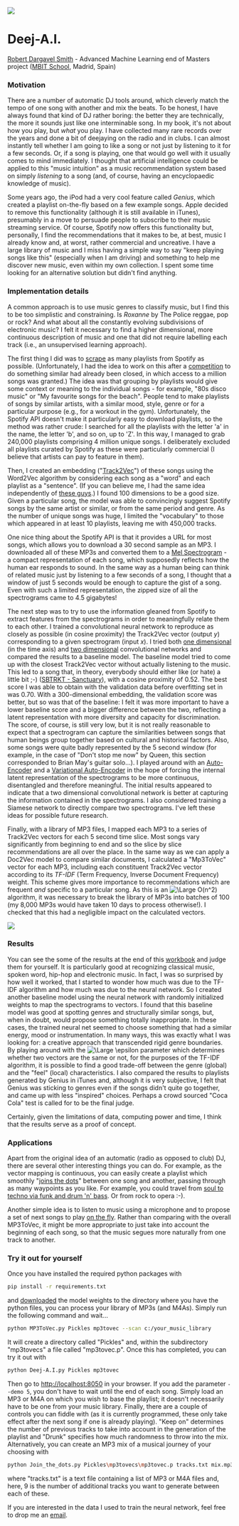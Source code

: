 ![](MBIT_logo.png)

# Deej-A.I.

[Robert Dargavel Smith](mailto:teticio@gmail.com) - Advanced Machine Learning end of Masters project ([MBIT School](http://mbitschool.academy), Madrid, Spain)

### Motivation

There are a number of automatic DJ tools around, which cleverly match the tempo of one song with another and mix the beats. To be honest, I have always found that kind of DJ rather boring: the better they are technically, the more it sounds just like one interminable song. In my book, it's not about how you play, but <i>what</i> you play. I have collected many rare records over the years and done a bit of deejaying on the radio and in clubs. I can almost instantly tell whether I am going to like a song or not just by listening to it for a few seconds. Or, if a song is playing, one that would go well with it usually comes to mind immediately. I thought that artificial intelligence could be applied to this "music intuition" as a music recommendation system based on simply *listening* to a song (and, of course, having an encyclopaedic knowledge of music).

Some years ago, the iPod had a very cool feature called *Genius*, which created a playlist on-the-fly based on a few example songs. Apple decided to remove this functionality (although it is still available in iTunes), presumably in a move to persuade people to subscribe to their music streaming service. Of course, Spotify now offers this functionality but, personally, I find the recommendations that it makes to be, at best, music I already know and, at worst, rather commercial and uncreative. I have a large library of music and I miss having a simple way to say "keep playing songs like this" (especially when I am driving) and something to help me discover new music, even within my own collection. I spent some time looking for an alternative solution but didn't find anything.

### Implementation details

A common approach is to use music genres to classify music, but I find this to be too simplistic and constraining. Is *Roxanne* by The Police reggae, pop or rock? And what about all the constantly evolving subdivisions of electronic music? I felt it necessary to find a higher dimensional, more continuous description of music and one that did not require labelling each track (i.e., an unsupervised learning approach).

The first thing I did was to [scrape](notebooks/Spewtify.ipynb) as many playlists from Spotify as possible. (Unfortunately, I had the idea to work on this after a [competition](https://labs.spotify.com/2018/05/30/introducing-the-million-playlist-dataset-and-recsys-challenge-2018/) to do something similar had already been closed, in which access to a million songs was granted.) The idea was that grouping by playlists would give some context or meaning to the individual songs - for example, "80s disco music" or "My favourite songs for the beach". People tend to make playlists of songs by similar artists, with a similar mood, style, genre or for a particular purpose (e.g., for a workout in the gym). Unfortunately, the Spotify API doesn't make it particularly easy to download playlists, so the method was rather crude: I searched for all the playlists with the letter 'a' in the name, the letter 'b', and so on, up to 'Z'. In this way, I managed to grab 240,000 playlists comprising 4 million unique songs. I deliberately excluded all playlists curated by Spotify as these were particularly commercial (I believe that artists can pay to feature in them).

Then, I created an embedding ("[Track2Vec](notebooks/Track2Vec.ipynb)") of these songs using the Word2Vec algorithm by considering each song as a "word" and each playlist as a "sentence". (If you can believe me, I had the same idea independently of [these guys](https://spandan-madan.github.io/Spotify/).) I found 100 dimensions to be a good size. Given a particular song, the model was able to convincingly suggest Spotify songs by the same artist or similar, or from the same period and genre. As the number of unique songs was huge, I limited the "vocabulary" to those which appeared in at least 10 playlists, leaving me with 450,000 tracks.

One nice thing about the Spotify API is that it provides a URL for most songs, which allows you to download a 30 second sample as an MP3. I downloaded all of these MP3s and converted them to a [Mel Spectrogram](notebooks/Get_spectrograms.ipynb) - a compact representation of each song, which supposedly reflects how the human ear responds to sound. In the same way as a human being can think of related music just by listening to a few seconds of a song, I thought that a window of just 5 seconds would be enough to capture the gist of a song. Even with such a limited representation, the zipped size of all the spectrograms came to 4.5 gigabytes!

The next step was to try to use the information gleaned from Spotify to extract features from the spectrograms in order to meaningfully relate them to each other. I trained a convolutional neural network to reproduce as closely as possible (in cosine proximity) the Track2Vec vector (output *y*) corresponding to a given spectrogram (input *x*). I tried both [one dimensional](notebooks/Speccy_1D.ipynb) (in the time axis) and [two dimensional](notebooks/Speccy_2D.ipynb) convolutional networks and compared the results to a baseline model. The baseline model tried to come up with the closest Track2Vec vector without actually listening to the music. This led to a song that, in theory, everybody should either like (or hate) a little bit ;-) ([SBTRKT - Sanctuary](https://p.scdn.co/mp3-preview/5ac546c1bcbb1d0a6dbeced979dc95361ffc2530?cid=194086cb37be48ebb45b9ba4ce4c5936)), with a cosine proximity of 0.52. The best score I was able to obtain with the validation data before overfitting set in was 0.70. With a 300-dimensional embedding, the validation score was better, but so was that of the baseline: I felt it was more important to have a lower baseline score and a bigger difference between the two, reflecting a latent representation with more diversity and capacity for discrimination. The score, of course, is still very low, but it is not really reasonable to expect that a spectrogram can capture the similarities between songs that human beings group together based on cultural and historical factors. Also, some songs were quite badly represented by the 5 second window (for example, in the case of "Don't stop me now" by Queen, this section corresponded to Brian May's guitar solo...). I played around with an [Auto-Encoder](notebooks/Speccy_AE.ipynb) and a [Variational Auto-Encoder](notebooks/Speccy_VAE.ipynb) in the hope of forcing the internal latent representation of the spectrograms to be more continuous, disentangled and therefore meaningful. The initial results appeared to indicate that a two dimensional convolutional network is better at capturing the information contained in the spectrograms. I also considered training a Siamese network to directly compare two spectrograms. I've left these ideas for possible future research.

Finally, with a library of MP3 files, I mapped each MP3 to a series of Track2Vec vectors for each 5 second time slice. Most songs vary significantly from beginning to end and so the slice by slice recommendations are all over the place. In the same way as we can apply a Doc2Vec model to compare similar documents, I calculated a "Mp3ToVec" vector for each MP3, including each constituent Track2Vec vector according to its *TF-IDF* (Term Frequency, Inverse Document Frequency) weight. This scheme gives more importance to recommendations which are frequent *and* specific to a particular song. As this is an <img src="https://latex.codecogs.com/svg.latex?\Large&space;O(n^2)" title="\Large O(n^2)"/> algorithm, it was necessary to break the library of MP3s into batches of 100 (my 8,000 MP3s would have taken 10 days to process otherwise!). I checked that this had a negligible impact on the calculated vectors.

![](bokeh_plot.png)

### Results

You can see the some of the results at the end of this [workbook](notebooks/Deej-A.I.ipynb) and judge them for yourself. It is particularly good at recognizing classical music, spoken word, hip-hop and electronic music. In fact, I was so surprised by how well it worked, that I started to wonder how much was due to the TF-IDF algorithm and how much was due to the neural network. So I created another baseline model using the neural network with randomly initialized weights to map the spectrograms to vectors. I found that this baseline model was good at spotting genres and structurally similar songs, but, when in doubt, would propose something totally inappropriate. In these cases, the trained neural net seemed to choose something that had a similar energy, mood or instrumentation. In many ways, this was exactly what I was looking for: a creative approach that transcended rigid genre boundaries. By playing around with the <img src="https://latex.codecogs.com/svg.latex?\Large&space;\epsilon" title="\Large \epsilon"/> parameter which determines whether two vectors are the same or not, for the purposes of the TF-IDF algorithm, it is possible to find a good trade-off between the genre (global) and the "feel" (local) characteristics. I also compared the results to playlists generated by Genius in iTunes and, although it is very subjective, I felt that Genius was sticking to genres even if the songs didn't quite go together, and came up with less "inspired" choices. Perhaps a crowd sourced "Coca Cola" test is called for to be the final judge.

Certainly, given the limitations of data, computing power and time, I think that the results serve as a proof of concept.

### Applications

Apart from the original idea of an automatic (radio as opposed to club) DJ, there are several other interesting things you can do. For example, as the vector mapping is continuous, you can easily create a playlist which smoothly "[joins the dots](notebooks/Join_the_dots.ipynb)" between one song and another, passing through as many waypoints as you like. For example, you could travel from [soul to techno via funk and drum 'n' bass](https://soundcloud.com/teticio/mix-automatically-created-with-artificial-intelligence-deej-ai). Or from rock to opera :-).

Another simple idea is to listen to music using a microphone and to propose a set of next songs to play [on the fly](notebooks/Live.ipynb). Rather than comparing with the overall MP3ToVec, it might be more appropriate to just take into account the beginning of each song, so that the music segues more naturally from one track to another.

### Try it out for yourself

Once you have installed the required python packages with

```bash
pip install -r requirements.txt
```

and [downloaded](https://drive.google.com/file/d/1LM1WW1GCGKeFD1AAHS8ijNwahqH4r4xV/view?usp=sharing) the model weights to the directory where you have the python files, you can process your library of MP3s (and M4As). Simply run the following command and wait...


```bash
python MP3ToVec.py Pickles mp3tovec --scan c:/your_music_library
```

It will create a directory called "Pickles" and, within the subdirectory "mp3tovecs" a file called "mp3tovec.p". Once this has completed, you can try it out with

```bash
python Deej-A.I.py Pickles mp3tovec
```

Then go to [http://localhost:8050](http://localhost:8050) in your browser.  If you add the parameter `--demo 5`, you don't have to wait until the end of each song. Simply load an MP3 or M4A on which you wish to base the playlist; it doesn't necessarily have to be one from your music library. Finally, there are a couple of controls you can fiddle with (as it is currently programmed, these only take effect after the next song if one is already playing). "Keep on" determines the number of previous tracks to take into account in the generation of the playlist and "Drunk" specifies how much randomness to throw into the mix. Alternatively, you can create an MP3 mix of a musical journey of your choosing with

```bash
python Join_the_dots.py Pickles\mp3tovecs\mp3tovec.p tracks.txt mix.mp3 9
```

where "tracks.txt" is a text file containing a list of MP3 or M4A files and, here, 9 is the number of additional tracks you want to generate between each of these.

If you are interested in the data I used to train the neural network, feel free to drop me an [email](mailto:teticio@gmail.com).
